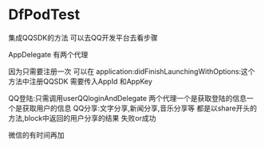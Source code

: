 # DfPodTest

集成QQSDK的方法 可以去QQ开发平台去看步骤

AppDelegate 有两个代理

因为只需要注册一次 可以在 application:didFinishLaunchingWithOptions:这个方法中注册QQSDK 需要传入AppId 和AppKey

QQ登陆:只需调用userQQloginAndDelegate 两个代理一个是获取登陆的信息一个是获取用户的信息
QQ分享:文字分享,新闻分享,音乐分享等 都是以share开头的方法,block中返回的用户分享的结果 失败or成功

微信的有时间再加

